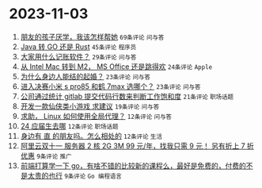 # 2023-11-03

1. [朋友的孩子厌学，我该怎样帮她](https://www.v2ex.com/t/988088) `69条评论` `问与答`
1. [Java 转 GO 还是 Rust](https://www.v2ex.com/t/988098) `45条评论` `程序员`
1. [大家用什么记账软件？](https://www.v2ex.com/t/988094) `29条评论` `问与答`
1. [从 Intel Mac 转到 M2， MS Office 还是跳得欢](https://www.v2ex.com/t/988087) `24条评论` `Apple`
1. [为什么身边人能结的起婚？](https://www.v2ex.com/t/988133) `23条评论` `问与答`
1. [进入决赛小米 s pro85 和鹤 7max 选哪个？](https://www.v2ex.com/t/988089) `23条评论` `问与答`
1. [公司通过统计 gitlab 提交代码行数来判断工作饱和度](https://www.v2ex.com/t/988119) `21条评论` `职场话题`
1. [开发一款仙侠类小游戏 求建议](https://www.v2ex.com/t/988125) `19条评论` `问与答`
1. [求助， Linux 如何使用全局代理？](https://www.v2ex.com/t/988113) `12条评论` `问与答`
1. [24 应届生去哪](https://www.v2ex.com/t/988112) `12条评论` `职场话题`
1. [身边有 直 的朋友吗。怎么相处的](https://www.v2ex.com/t/988097) `12条评论` `生活`
1. [阿里云双十一 服务器 2 核 2G 3M 99 元/年，找我只需 9 元！ 另有折上 7 折优惠](https://www.v2ex.com/t/988134) `9条评论` `推广`
1. [前端打算学一下 go，有啥不错的比较新的课程么，最好是免费的，付费的不是太贵的也行](https://www.v2ex.com/t/988107) `9条评论` `Go 编程语言`
